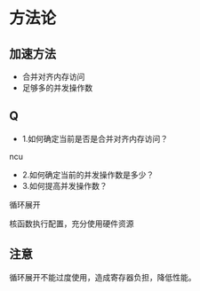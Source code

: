 # 方法论

## 加速方法

- 合并对齐内存访问
- 足够多的并发操作数


## Q

- 1.如何确定当前是否是合并对齐内存访问？

ncu

- 2.如何确定当前的并发操作数是多少？
- 3.如何提高并发操作数？

循环展开

核函数执行配置，充分使用硬件资源

## 注意

循环展开不能过度使用，造成寄存器负担，降低性能。